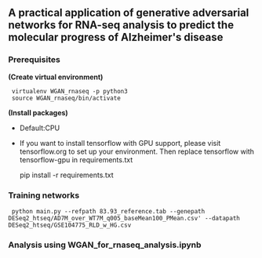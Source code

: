 ## A practical application of generative adversarial networks for RNA-seq analysis to predict the molecular progress of Alzheimer's disease

### Prerequisites
__(Create virtual environment)__

     virtualenv WGAN_rnaseq -p python3
     source WGAN_rnaseq/bin/activate


__(Install packages)__  
* Default:CPU
* If you want to install tensorflow with GPU support, please visit tensorflow.org to set up your environment. Then replace tensorflow with tensorflow-gpu in requirements.txt  

    pip install -r requirements.txt  

### Training networks
     python main.py --refpath 83.93_reference.tab --genepath DESeq2_htseq/AD7M_over_WT7M_q005_baseMean100_PMean.csv' --datapath DESeq2_htseq/GSE104775_RLD_w_HG.csv  

### Analysis using WGAN_for_rnaseq_analysis.ipynb
